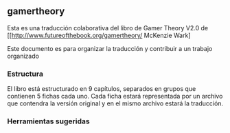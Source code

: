 ## gamertheory

Esta es una traducción colaborativa del libro de Gamer Theory V2.0 de [[http://www.futureofthebook.org/gamertheory/ McKenzie Wark]

Este documento es para organizar la traducción y contribuir a un trabajo organizado

### Estructura
El libro está estructurado en 9 capítulos, separados en grupos que contienen 5 fichas cada uno.
Cada ficha estará representada por un archivo que contendra la versión original y en el mismo archivo estará la traducción.

### Herramientas sugeridas

### 
